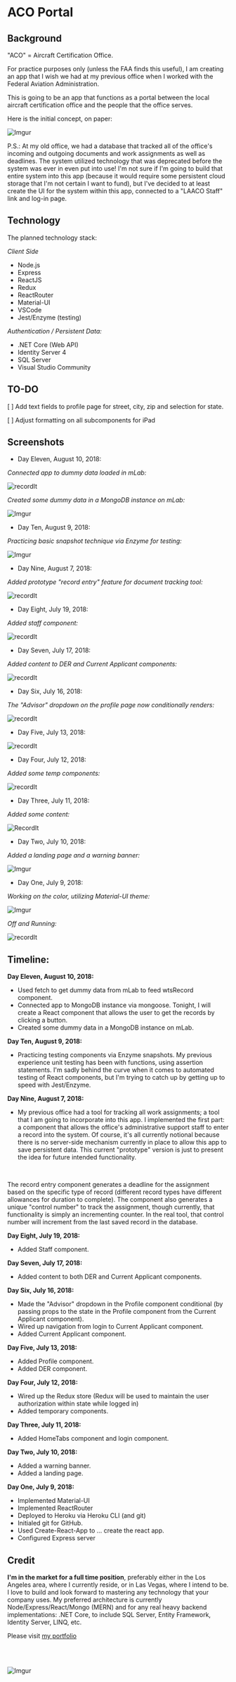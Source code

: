 # ACO Portal




## Background


"ACO" = Aircraft Certification Office. 


For practice purposes only (unless the FAA finds this useful), I am creating an app that I wish we had at my previous office when I worked with the Federal Aviation Administration.


This is going to be an app that functions as a portal between the local aircraft certification office and the people that the office serves.  


Here is the initial concept, on paper: 


![Imgur](https://i.imgur.com/sqd9iVM.jpg)



P.S.:  At my old office, we had a database that tracked all of the office's incoming and outgoing documents and work assignments as well as deadlines.  The system utilized technology that was deprecated before the system was ever in even put into use!   I'm not sure if I'm going to build that entire system into this app (because it would require some persistent cloud storage that I'm not certain I want to fund), but I've decided to at least create the UI for the system within this app, connected to a "LAACO Staff" link and log-in page.  




## Technology


The planned technology stack: 


*Client Side*


+ Node.js
+ Express
+ ReactJS
+ Redux
+ ReactRouter
+ Material-UI
+ VSCode
+ Jest/Enzyme (testing)


*Authentication / Persistent Data:* 


+ .NET Core (Web API)
+ Identity Server 4
+ SQL Server 
+ Visual Studio Community



## TO-DO


[ ] Add text fields to profile page for street, city, zip and selection for state.


[ ] Adjust formatting on all subcomponents for iPad 






## Screenshots



+ Day Eleven, August 10, 2018: 



*Connected app to dummy data loaded in mLab:*



![recordIt](http://g.recordit.co/Ouu0bc0yK6.gif)




*Created some dummy data in a MongoDB instance on mLab:*



![Imgur](https://i.imgur.com/1aSK1xQ.jpg)



+ Day Ten, August 9, 2018: 



*Practicing basic snapshot technique via Enzyme for testing:*



![Imgur](https://i.imgur.com/xSiiQMI.jpg)




+ Day Nine, August 7, 2018:



*Added prototype "record entry" feature for document tracking tool:*


![recordIt](http://g.recordit.co/6RruJOTf2C.gif)



+ Day Eight, July 19, 2018: 




*Added staff component:*




![recordIt](http://g.recordit.co/UXEmLSRDvI.gif)



+ Day Seven, July 17, 2018: 



*Added content to DER and Current Applicant components:*



![recordIt](http://g.recordit.co/ch04u1IQVa.gif)




+ Day Six, July 16, 2018: 



*The "Advisor" dropdown on the profile page now conditionally renders:* 



![recordIt](http://g.recordit.co/5KCyetaAbj.gif)





+ Day Five, July 13, 2018: 



![recordIt](http://g.recordit.co/makdTWNIuD.gif)



+ Day Four, July 12, 2018: 



*Added some temp components:* 



![recordIt](http://g.recordit.co/DL0ivraLS3.gif)



+ Day Three, July 11, 2018: 


*Added some content:*


![RecordIt](http://g.recordit.co/7H17va7D70.gif)



+ Day Two, July 10, 2018:


*Added a landing page and a warning banner:* 



![Imgur](https://i.imgur.com/UuTSsyF.jpg)



+ Day One, July 9, 2018: 


*Working on the color, utilizing Material-UI theme:*


![Imgur](https://i.imgur.com/XarM0OV.jpg)



*Off and Running:*


![recordIt](http://g.recordit.co/kqFbFDBfls.gif)




## Timeline: 


**Day Eleven, August 10, 2018:**



+ Used fetch to get dummy data from mLab to feed wtsRecord component.
+ Connected app to MongoDB instance via mongoose.  Tonight, I will create a React component that allows the user to get the records by clicking a button. 
+ Created some dummy data in a MongoDB instance on mLab.



**Day Ten, August 9, 2018:**


+ Practicing testing components via Enzyme snapshots.   My previous experience unit testing has been with functions, using assertion statements.  I'm sadly behind the curve when it comes to automated testing of React components, but I'm trying to catch up by getting up to speed with Jest/Enzyme.  



**Day Nine, August 7, 2018:**


+ My previous office had a tool for tracking all work assignments; a tool that I am going to incorporate into this app.  I implemented the first part: a component that allows the office's administrative support staff to enter a record into the system.  Of course, it's all currently notional because there is no server-side mechanism currently in place to allow this app to save persistent data.  This current "prototype" version is just to present the idea for future intended functionality. 

<br />

The record entry component generates a deadline for the assignment based on the specific type of record (different record types have different allowances for duration to complete).  The component also generates a unique "control number" to track the assignment, though currently, that functionality is simply an incrementing counter.  In the real tool, that control number will increment from the last saved record in the database.  



**Day Eight, July 19, 2018:** 


+ Added Staff component. 



**Day Seven, July 17, 2018:**



+ Added content to both DER and Current Applicant components. 



**Day Six, July 16, 2018:**



+ Made the "Advisor" dropdown in the Profile component conditional (by passing props to the state in the Profile component from the Current Applicant component).
+ Wired up navigation from login to Current Applicant component. 
+ Added Current Applicant component. 



**Day Five, July 13, 2018:** 



+ Added Profile component. 
+ Added DER component.



**Day Four, July 12, 2018:**



+ Wired up the Redux store (Redux will be used to maintain the user authorization within state while logged in)
+ Added temporary components. 



**Day Three, July 11, 2018:**


+ Added HomeTabs component and login component.



**Day Two, July 10, 2018:**


+ Added a warning banner. 
+ Added a landing page. 



**Day One, July 9, 2018:** 


+ Implemented Material-UI
+ Implemented ReactRouter 
+ Deployed to Heroku via Heroku CLI (and git)
+ Initialed git for GitHub.
+ Used Create-React-App to ... create the react app.
+ Configured Express server



## Credit


**I'm in the market for a full time position**, preferably either in the Los Angeles area, where I currently reside, or in Las Vegas, where I intend to be.  I love to build and look forward to mastering any technology that your company uses.  My preferred architecture is currently Node/Express/React/Mongo (MERN) and for any real heavy backend implementations: .NET Core, to include SQL Server, Entity Framework, Identity Server, LINQ, etc.  


Please visit [my portfolio](http://bogoodski.herokuapp.com/ "Portfolio - Steve Bogucki")





<br/>
<br/>

![Imgur](https://i.imgur.com/UqK2Qmw.jpg)